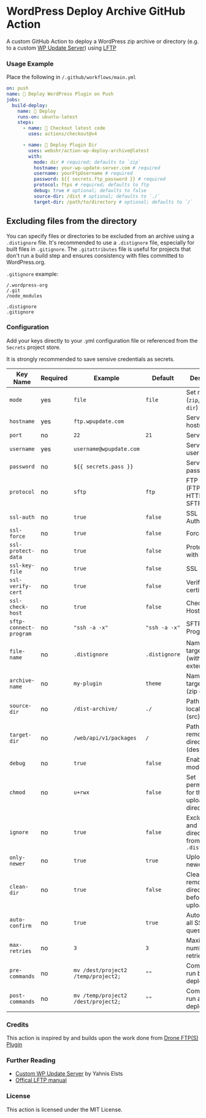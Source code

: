 # WordPress Deploy Archive GitHub Action

A custom GitHub Action to deploy a WordPress zip archive or directory (e.g. to a custom [WP Update Server](https://github.com/YahnisElsts/wp-update-server)) using [LFTP](https://lftp.yar.ru/)

### Usage Example

Place the following in `/.github/workflows/main.yml`

```yml
on: push
name: 🚀 Deploy WordPress Plugin on Push
jobs:
  build-deploy:
    name: 🎉 Deploy
    runs-on: ubuntu-latest
    steps:
      - name: 🚚 Checkout latest code
        uses: actions/checkout@v4

      - name: 🚀 Deploy Plugin Dir 
        uses: webshr/action-wp-deploy-archive@latest
        with:
          mode: dir # required; defaults to `zip`
          hostname: your-wp-update-server.com # required
          username: yourFtpUsername # required
          password: ${{ secrets.ftp_password }} # required
          protocol: ftps # required; defaults to ftp
          debug: true # optional; defaults to false
          source-dir: /dist # optional; defaults to `./`
          target-dir: /path/to/directory # optional; defaults to `/`
```

## Excluding files from the directory

You can specify files or directories to be excluded from an archive using a `.distignore` file. It's recommended to use a `.distignore` file, especially for built files in `.gitignore`. The `.gitattributes` file is useful for projects that don't run a build step and ensures consistency with files committed to WordPress.org.

`.gitignore` example:

```.gitignore
/.wordpress-org
/.git
/node_modules

.distignore
.gitignore
```

### Configuration

Add your keys directly to your .yml configuration file or referenced from the `Secrets` project store.

It is strongly recommended to save sensive credentials as secrets.

| **Key Name**           | **Required** | **Example**                         | **Default**   | **Description**                                  |
| ---------------------- | ------------ | ----------------------------------- | ------------- | ------------------------------------------------ |
| `mode`                 | yes          | `file`                              | `file`        | Set mode (`zip`, `file` or `dir`)                |
| `hostname`             | yes          | `ftp.wpupdate.com`                  |               | Server hostname                                  |
| `port`                 | no           | `22`                                | `21`          | Server port                                      |
| `username`             | yes          | `username@wpupdate.com`             |               | Server username                                  |
| `password`             | no           | `${{ secrets.pass }}`               |               | Server password                                  |
| `protocol`             | no           | `sftp`                              | `ftp`         | FTP Protocol (FTP, FTPS, HTTPS or SFTP)          |
| `ssl-auth`             | no           | `true`                              | `false`       | SSL Authentication                               |
| `ssl-force`            | no           | `true`                              | `false`       | Force SSL                                        |
| `ssl-protect-data`     | no           | `true`                              | `false`       | Protect data with SSL                            |
| `ssl-key-file`         | no           | `true`                              | `false`       | SSL Key File                                     |
| `ssl-verify-cert`      | no           | `true`                              | `false`       | Verify SSL certificate                           |
| `ssl-check-host`       | no           | `true`                              | `false`       | Check SSL Hostname                               |
| `sftp-connect-program` | no           | `"ssh -a -x"`                       | `"ssh -a -x"` | SFTP Connect Program                             |
| `file-name`            | no           | `.distignore`                       | `.distignore` | Name of the target file (with extension)         |
| `archive-name`         | no           | `my-plugin`                         | `theme`       | Name of the target archive (zip only)            |
| `source-dir`           | no           | `/dist-archive/`                    | `./`          | Path to the local directory (src)                |
| `target-dir`           | no           | `/web/api/v1/packages`              | `/`           | Path to the remote directory (dest)              |
| `debug`                | no           | `true`                              | `false`       | Enable debug mode                                |
| `chmod`                | no           | `u+rwx`                             | `false`       | Set permissions for the uploaded directory       |
| `ignore`               | no           | `true`                              | `false`       | Exclude files and directories from `.distignore` |
| `only-newer`           | no           | `true`                              | `true`        | Upload only newer files                          |
| `clean-dir`            | no           | `true`                              | `false`       | Clean the remote directory before uploading      |
| `auto-confirm`         | no           | `true`                              | `true`        | Auto-confirm all SSH questions                   |
| `max-retries`          | no           | `3`                                 | `3`           | Maximum number of retries                        |
| `pre-commands`         | no           | `mv /dest/project2 /temp/project2;` | `""`          | Commands to run before deploying                 |
| `post-commands`        | no           | `mv /temp/project2 /dest/project2;` | `""`          | Commands to run after deploying                  |

### Credits

This action is inspired by and builds upon the work done from [Drone FTP(S) Plugin](https://github.com/cschlosser/drone-ftps)

### Further Reading

* [Custom WP Update Server](https://github.com/YahnisElsts/wp-update-server) by Yahnis Elsts
* [Offical LFTP manual](https://lftp.yar.ru/lftp-man.html)

### License

This action is licensed under the MIT License.